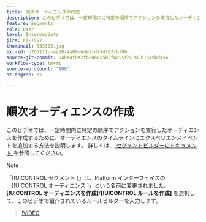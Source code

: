 ```yaml
---
title: 順次オーディエンスの作成
description: このビデオでは、一定時間内に特定の順序でアクションを実行したオーディエンスを作成するために、オーディエンスのタイムラインにエクスペリエンスイベントを追加する方法を説明します。
feature: Segments
role: User
level: Intermediate
jira: KT-7892
thumbnail: 333305.jpg
exl-id: b7b5111c-4e30-4a69-bde1-d75df03fbf86
source-git-commit: 6abeaf0a2fb246655b3f6c55fd6785b7619bd456
workflow-type: tm+mt
source-wordcount: '109'
ht-degree: 0%

---
```


# 順次オーディエンスの作成

このビデオでは、一定時間内に特定の順序でアクションを実行したオーディエンスを作成するために、オーディエンスのタイムラインにエクスペリエンスイベントを追加する方法を説明します。 詳しくは、[ セグメントビルダーのドキュメント ](https://experienceleague.adobe.com/docs/experience-platform/segmentation/ui/segment-builder.html?lang=ja) を参照してください。

>[!NOTE]
>
> 「[!UICONTROL  セグメント ]」は、Platform インターフェイスの「[!UICONTROL  オーディエンス ]」という名前に変更されました。 **[!UICONTROL オーディエンスを作成]**/**[!UICONTROL ルールを作成]** を選択して、このビデオで紹介されているルールビルダーを入力します。

>[!VIDEO](https://video.tv.adobe.com/v/333305/?learn=on&enablevpops)

